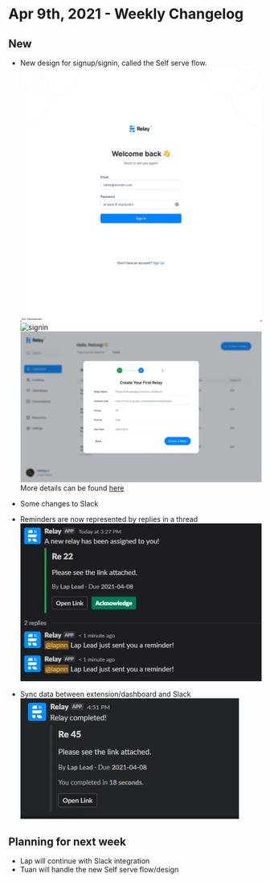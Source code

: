 # Apr 9th, 2021 - Weekly Changelog
## New
- New design for signup/signin, called the Self serve flow.  
![signup](assets/2021-04-09_signin.webp)
![signin](./img/signin.png)
![onboarding](assets/2021-04-09_onboarding.webp)
More details can be found [here](https://www.figma.com/file/NjwZ2u5knUttuDuucU2u59/Dashboard?node-id=0%3A1)

- Some changes to Slack
- Reminders are now represented by replies in a thread
![reminders](assets/2021-04-09_reminder.webp)
- Sync data between extension/dashboard and Slack
![statussync](assets/2021-04-09_statussync.webp)

## Planning for next week
- Lap will continue with Slack integration
- Tuan will handle the new Self serve flow/design
